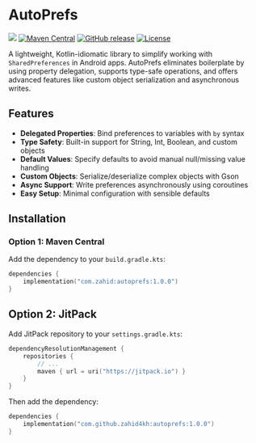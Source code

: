 # AutoPrefs

[![](https://jitpack.io/v/zahid4kh/autoprefs.svg)](https://jitpack.io/#zahid4kh/autoprefs)
[![Maven Central](https://img.shields.io/maven-central/v/com.zahid/autoprefs)](https://central.sonatype.org/artifact/com.zahid/autoprefs)
[![GitHub release](https://img.shields.io/github/v/release/zahid4kh/autoprefs)](https://github.com/zahid4kh/autoprefs/releases)
[![License](https://img.shields.io/github/license/zahid4kh/autoprefs)](https://github.com/zahid4kh/autoprefs/blob/main/LICENSE.md)

A lightweight, Kotlin-idiomatic library to simplify working with `SharedPreferences` in Android apps. AutoPrefs eliminates boilerplate by using property delegation, supports type-safe operations, and offers advanced features like custom object serialization and asynchronous writes.

## Features

- **Delegated Properties**: Bind preferences to variables with `by` syntax
- **Type Safety**: Built-in support for String, Int, Boolean, and custom objects
- **Default Values**: Specify defaults to avoid manual null/missing value handling
- **Custom Objects**: Serialize/deserialize complex objects with Gson
- **Async Support**: Write preferences asynchronously using coroutines
- **Easy Setup**: Minimal configuration with sensible defaults

## Installation

### Option 1: Maven Central

Add the dependency to your `build.gradle.kts`:

```kotlin
dependencies {
    implementation("com.zahid:autoprefs:1.0.0")
}
```

## Option 2: JitPack

Add JitPack repository to your `settings.gradle.kts`:

```kotlin
dependencyResolutionManagement {
    repositories {
        // ...
        maven { url = uri("https://jitpack.io") }
    }
}
```

Then add the dependency:

```kotlin
dependencies {
    implementation("com.github.zahid4kh:autoprefs:1.0.0")
}
```
